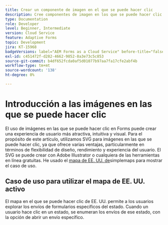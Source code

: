 ```yaml
---
title: Crear un componente de imagen en el que se puede hacer clic
description: Cree componentes de imagen en los que se puede hacer clic en AEM Forms as a Cloud Service.
type: Documentation
role: Developer
level: Beginner, Intermediate
version: Cloud Service
feature: Adaptive Forms
topic: Development
jira: KT-15968
badgeVersions: label="AEM Forms as a Cloud Service" before-title="false"
exl-id: c451472f-d282-4662-9852-8a3e73c5c853
source-git-commit: b4df652fcda0af5d01077b97aa7fa17cfe2abf4b
workflow-type: tm+mt
source-wordcount: '138'
ht-degree: 0%

---
```


# Introducción a las imágenes en las que se puede hacer clic

El uso de imágenes en las que se puede hacer clic en Forms puede crear una experiencia de usuario más atractiva, intuitiva y visual. Para el propósito de este artículo, utilizamos SVG para imágenes en las que se puede hacer clic, ya que ofrece varias ventajas, particularmente en términos de flexibilidad de diseño, rendimiento y experiencia del usuario.
El SVG se puede crear con Adobe Illustrator o cualquiera de las herramientas en línea gratuitas. He usado el [mapa de EE. UU. de](https://simplemaps.com/resources/svg-us)simplemaps para mostrar el caso de uso.

## Caso de uso para utilizar el mapa de EE. UU. activo

El mapa en el que se puede hacer clic de EE. UU. permite a los usuarios explorar los envíos de formularios específicos del estado. Cuando un usuario hace clic en un estado, se enumeran los envíos de ese estado, con la opción de abrir un envío específico.
